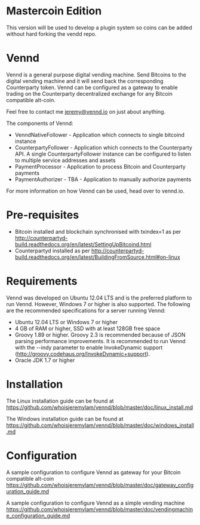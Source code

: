 Mastercoin Edition
==========================

This version will be used to develop a plugin system so coins can be added without hard forking the vendd repo.

Vennd
=====

Vennd is a general purpose digital vending machine. Send Bitcoins to the digital vending machine and it will send back the corresponding Counterparty token. Vennd can be configured as a gateway to enable trading on the Counterparty decentralized exchange for any Bitcoin compatible alt-coin.

Feel free to contact me jeremy@vennd.io on just about anything.

The components of Vennd:
* VenndNativeFollower - Application which connects to single bitcoind instance
* CounterpartyFollower - Application which connects to the Counterparty API. A single CounterpartyFollower instance can be configured to listen to multiple service addresses and assets
* PaymentProcessor - Application to process Bitcoin and Counterparty payments
* PaymentAuthorizer - TBA - Application to manually authorize payments

For more information on how Vennd can be used, head over to vennd.io.

Pre-requisites
==============
* Bitcoin installed and blockchain synchronised with txindex=1 as per http://counterpartyd-build.readthedocs.org/en/latest/SettingUpBitcoind.html
* Counterpartyd installed as per http://counterpartyd-build.readthedocs.org/en/latest/BuildingFromSource.html#on-linux


Requirements
============
Vennd was developed on Ubuntu 12.04 LTS and is the preferred platform to run Vennd. However, Windows 7 or higher is also supported. The following are the recommended specifications for a server running Vennd:

* Ubuntu 12.04 LTS or Windows 7 or higher
* 4 GB of RAM or higher, SSD with at least 128GB free space
* Groovy 1.89 or higher. Groovy 2.3 is recommended because of JSON parsing performance improvements. It is recommended to run Vennd with the --indy parameter to enable InvokeDynamic support (http://groovy.codehaus.org/InvokeDynamic+support).
* Oracle JDK 1.7 or higher


Installation
============
The Linux installation guide can be found at https://github.com/whoisjeremylam/vennd/blob/master/doc/linux_install.md

The Windows installation guide can be found at https://github.com/whoisjeremylam/vennd/blob/master/doc/windows_install.md


Configuration
=============
A sample configuration to configure Vennd as gateway for your Bitcoin compatible alt-coin https://github.com/whoisjeremylam/vennd/blob/master/doc/gateway_configuration_guide.md

A sample configuration to configure Vennd as a simple vending machine
https://github.com/whoisjeremylam/vennd/blob/master/doc/vendingmachine_configuration_guide.md
